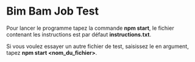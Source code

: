 # Bim Bam Job Test


Pour lancer le programme tapez la commande **npm start**, le fichier contenant les instructions est par défaut **instructions.txt**.

Si vous voulez essayer un autre fichier de test, saisissez le en argument, tapez **npm start <nom_du_fichier>**.

